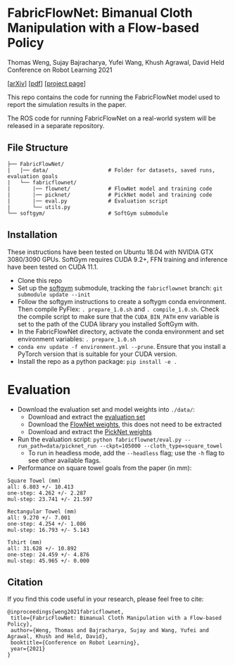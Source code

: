 # FabricFlowNet: Bimanual Cloth Manipulation with a Flow-based Policy
Thomas Weng, Sujay Bajracharya, Yufei Wang, Khush Agrawal, David Held
Conference on Robot Learning 2021

[[arXiv](https://arxiv.org/abs/2111.05623)] [[pdf](https://arxiv.org/pdf/2111.05623.pdf)] [[project page](https://sites.google.com/view/fabricflownet)]

This repo contains the code for running the FabricFlowNet model used to report the simulation results in the paper.

The ROS code for running FabricFlowNet on a real-world system will be released in a separate repository. 

## File Structure
```angular2html
├── FabricFlowNet/
|   |── data/                   # Folder for datasets, saved runs, evaluation goals 
|   └── fabricflownet/
|       |── flownet/            # FlowNet model and training code
|       |── picknet/            # PickNet model and training code
|       |── eval.py             # Evaluation script
|       └── utils.py            
└── softgym/                    # SoftGym submodule
```

## Installation

These instructions have been tested on Ubuntu 18.04 with NVIDIA GTX 3080/3090 GPUs. 
SoftGym requires CUDA 9.2+, FFN training and inference have been tested on CUDA 11.1. 

* Clone this repo
* Set up the [softgym](https://github.com/Xingyu-Lin/softgym) submodule, tracking the `fabricflownet` branch: `git submodule update --init`
* Follow the softgym instructions to create a softygm conda environment. Then compile PyFlex: `. prepare_1.0.sh` and `. compile_1.0.sh`. Check the compile script to make sure that the `CUDA_BIN_PATH` env variable is set to the path of the CUDA library you installed SoftGym with. 
* In the FabricFlowNet directory, activate the conda environment and set environment variables: `. prepare_1.0.sh` 
* `conda env update -f environment.yml --prune`. Ensure that you install a PyTorch version that is suitable for your CUDA version.
* Install the repo as a python package: `pip install -e .`

# Evaluation
* Download the evaluation set and model weights into `./data/`:
    * Download and extract the [evaluation set](https://drive.google.com/file/d/1A9GUPXuVIC1K-LCCvzrK95-m9_UVSbPd/view?usp=sharing)
    * Download the [FlowNet weights](https://drive.google.com/file/d/1P7Upskczb-iqOsPjgcjsd4cnQQEuf-uY/view?usp=sharing), this does not need to be extracted
    * Download and extract the [PickNet weights](https://drive.google.com/file/d/1dCuSpMyvzkPU3AL7MeXeL7knP5ngyKvq/view?usp=sharing)
* Run the evaluation script: `python fabricflownet/eval.py --run_path=data/picknet_run --ckpt=105000 --cloth_type=square_towel`
    * To run in headless mode, add the `--headless` flag; use the `-h` flag to see other available flags. 
* Performance on square towel goals from the paper (in mm):
```
Square Towel (mm)
all: 6.803 +/- 10.413
one-step: 4.262 +/- 2.287
mul-step: 23.741 +/- 21.597
```
```
Rectangular Towel (mm)
all: 9.270 +/- 7.001
one-step: 4.254 +/- 1.086
mul-step: 16.793 +/- 5.143
```
```
Tshirt (mm)
all: 31.628 +/- 10.892
one-step: 24.459 +/- 4.876
mul-step: 45.965 +/- 0.000
```

## Citation
If you find this code useful in your research, please feel free to cite:
```
@inproceedings{weng2021fabricflownet,
 title={FabricFlowNet: Bimanual Cloth Manipulation with a Flow-based Policy},
 author={Weng, Thomas and Bajracharya, Sujay and Wang, Yufei and Agrawal, Khush and Held, David},
 booktitle={Conference on Robot Learning},
 year={2021}
}
```
